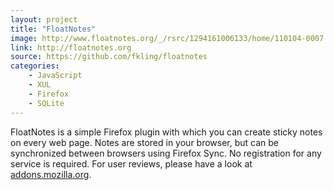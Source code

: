 ```yaml
---
layout: project
title: "FloatNotes"
image: http://www.floatnotes.org/_/rsrc/1294161006133/home/110104-0007.png?height=120&width=180
link: http://floatnotes.org
source: https://github.com/fkling/floatnotes
categories:
    - JavaScript
    - XUL
    - Firefox
    - SQLite
---
```


FloatNotes is a simple Firefox plugin with which you can create sticky notes on every web page. 
Notes are stored in your browser, but can be synchronized between browsers using Firefox Sync. No registration for any service is required.
For user reviews, please have a look at [addons.mozilla.org](https://addons.mozilla.org/en-US/firefox/addon/floatnotes/).

